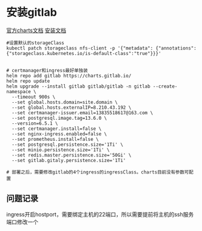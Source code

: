 # 安装gitlab



[官方charts文档](https://docs.gitlab.com/charts/charts/)
[安装文档](https://docs.gitlab.com/charts/installation/deployment.html)

```shell
#设置默认的storageClass
kubectl patch storageclass nfs-client -p '{"metadata": {"annotations":{"storageclass.kubernetes.io/is-default-class":"true"}}}'


# certmanager和ingress最好单独装
helm repo add gitlab https://charts.gitlab.io/
helm repo update
helm upgrade --install gitlab gitlab/gitlab -n gitlab --create-namespace \
  --timeout 900s \
  --set global.hosts.domain=site.domain \
  --set global.hosts.externalIP=8.210.43.192 \
  --set certmanager-issuer.email=13835518617@163.com \
  --set postgresql.image.tag=13.6.0 \
  --version=6.5.1 \
  --set certmanager.install=false \
  --set nginx-ingress.enabled=false \
  --set prometheus.install=false \
  --set postgresql.persistence.size='1Ti' \
  --set minio.persistence.size='1Ti' \
  --set redis.master.persistence.size='50Gi' \
  --set gitlab.gitaly.persistence.size='1Ti' 

# 部署之后，需要修改gitlab的4个ingress的ingressClass。charts目前没有参数可配置
```

## 问题记录
ingress开启hostport，需要绑定主机的22端口，所以需要提前将主机的ssh服务端口修改一个


